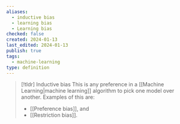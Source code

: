 ```yaml
---
aliases:
  - inductive bias
  - learning bias
  - Learning bias
checked: false
created: 2024-01-13
last_edited: 2024-01-13
publish: true
tags:
  - machine-learning
type: definition
---
```

>[!tldr] Inductive bias
>This is any preference in a [[Machine Learning|machine learning]] algorithm to pick one model over another. Examples of this are:
>- [[Preference bias]], and
>- [[Restriction bias]].

